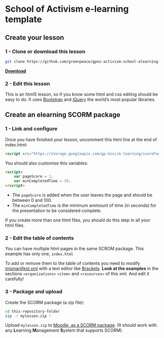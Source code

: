 # School of Activism e-learning template 

## Create your lesson

### 1 - Clone or download this lesson

```bash
git clone https://github.com/greenpeace/gpes-activism-school-elearning-template.git)
```

**[Download](https://github.com/greenpeace/gpes-activism-school-elearning-template/archive/master.zip)**

### 2 - Edit this lesson 

This is an html5 lesson, so if you know some html and css editing should be easy to do. It uses [Bootstrap](https://getbootstrap.com/) and [jQuery](https://jquery.com/) the world’s most popular libraries.

## Create an elearning SCORM package

### 1 - Link and configure

Once you have finished your lesson, uncomment this html line at the end of index.html:

```html
<script src="https://storage.googleapis.com/gp-misc/e-learning/scormfunctions.js"></script>
```

You should also customise this variables:

```html
<script>
    var pageScore = 1;
    var minCompletedTime = 30;
</script>
```

- The `pageScore` is added when the user leaves the page and should be between 0 and 100.
- The `minCompletedTime` is the minimum ammount of time (in seconds) for the presentation to be considered complete.

If you create more than one html files, you should do this step in all your html files.

### 2 - Edit the table of contents

You can have multiple html pages in the same SCROM package. This example has only one, `index.html` 

To add or remove them to the table of contents you need to modify [imsmanifest.xml](imsmanifest.xml) with a text editor like [Brackets](http://brackets.io/). **Look at the examples** in the sections `<organizations>` `<item>` and `<resources>` of this xml. And edit it carefully!

### 3 - Package and upload

Create the SCORM package (a zip file):

```bash
cd this-repository-folder
zip -r mylesson.zip *
```

Upload `mylesson.zip` to [Moodle, as a SCORM package](https://docs.moodle.org/36/en/SCORM_settings). (It should work with any **L**earning **M**anagement **S**ystem that supports SCORM).
